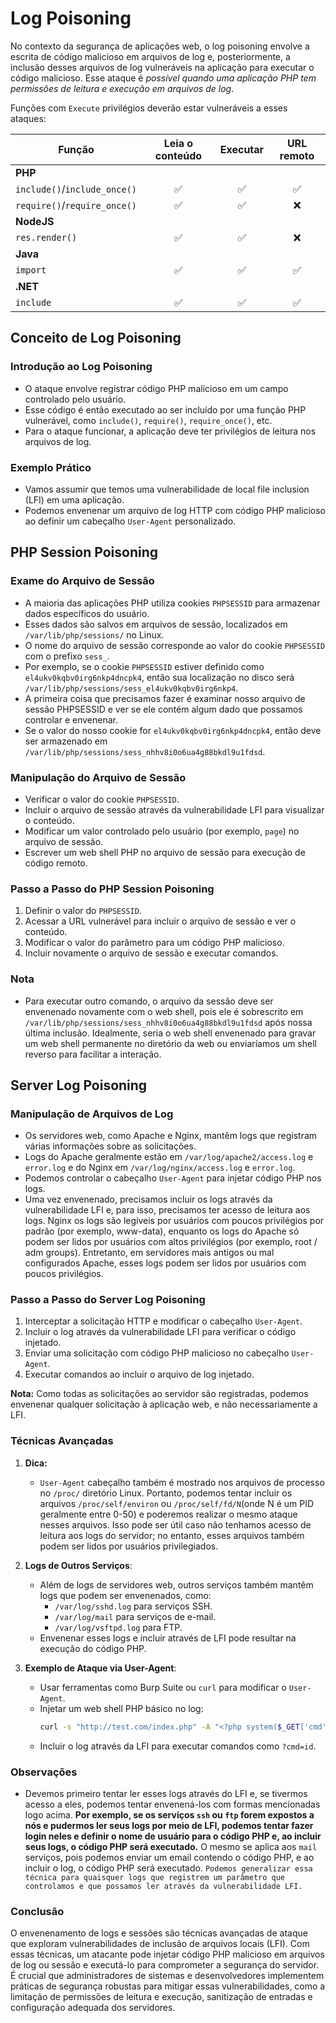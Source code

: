 # Log Poisoning

No contexto da segurança de aplicações web, o log poisoning envolve a escrita de código malicioso em arquivos de log e, posteriormente, a inclusão desses arquivos de log vulneráveis na aplicação para executar o código malicioso. Esse ataque é *possível quando uma aplicação PHP tem permissões de leitura e execução em arquivos de log*.

Funções com `Execute` privilégios deverão estar vulneráveis a esses ataques:

| **Função**               | **Leia o conteúdo** | **Executar** | **URL remoto** |
|--------------------------|:-------------------:|:------------:|:--------------:|
| **PHP**                  |                     |              |                |
| `include()`/`include_once()` |         ✅         |      ✅       |       ✅        |
| `require()`/`require_once()` |         ✅         |      ✅       |       ❌        |
| **NodeJS**               |                     |              |                |
| `res.render()`           |         ✅           |      ✅       |       ❌        |
| **Java**                 |                     |              |                |
| `import`                 |         ✅           |      ✅       |       ✅        |
| **.NET**                 |                     |              |                |
| `include`                |         ✅           |      ✅       |       ✅        |

## Conceito de Log Poisoning

### Introdução ao Log Poisoning
   - O ataque envolve registrar código PHP malicioso em um campo controlado pelo usuário.
   - Esse código é então executado ao ser incluído por uma função PHP vulnerável, como `include()`, `require()`, `require_once()`, etc.
   - Para o ataque funcionar, a aplicação deve ter privilégios de leitura nos arquivos de log.

### Exemplo Prático
   - Vamos assumir que temos uma vulnerabilidade de local file inclusion (LFI) em uma aplicação.
   - Podemos envenenar um arquivo de log HTTP com código PHP malicioso ao definir um cabeçalho `User-Agent` personalizado.

## PHP Session Poisoning

### Exame do Arquivo de Sessão
   - A maioria das aplicações PHP utiliza cookies `PHPSESSID` para armazenar dados específicos do usuário.
   - Esses dados são salvos em arquivos de sessão, localizados em `/var/lib/php/sessions/` no Linux.
   - O nome do arquivo de sessão corresponde ao valor do cookie `PHPSESSID` com o prefixo `sess_`.
   - Por exemplo, se o cookie `PHPSESSID` estiver definido como `el4ukv0kqbv0irg6nkp4dncpk4`, então sua localização no disco será `/var/lib/php/sessions/sess_el4ukv0kqbv0irg6nkp4`.
   - A primeira coisa que precisamos fazer é examinar nosso arquivo de sessão PHPSESSID e ver se ele contém algum dado que possamos controlar e envenenar.
   - Se o valor do nosso cookie for `el4ukv0kqbv0irg6nkp4dncpk4`, então deve ser armazenado em `/var/lib/php/sessions/sess_nhhv8i0o6ua4g88bkdl9u1fdsd`.

### Manipulação do Arquivo de Sessão
   - Verificar o valor do cookie `PHPSESSID`.
   - Incluir o arquivo de sessão através da vulnerabilidade LFI para visualizar o conteúdo.
   - Modificar um valor controlado pelo usuário (por exemplo, `page`) no arquivo de sessão.
   - Escrever um web shell PHP no arquivo de sessão para execução de código remoto.

### Passo a Passo do PHP Session Poisoning
   1. Definir o valor do `PHPSESSID`.
   2. Acessar a URL vulnerável para incluir o arquivo de sessão e ver o conteúdo.
   3. Modificar o valor do parâmetro para um código PHP malicioso.
   4. Incluir novamente o arquivo de sessão e executar comandos.

### Nota
- Para executar outro comando, o arquivo da sessão deve ser envenenado novamente com o web shell, pois ele é sobrescrito em `/var/lib/php/sessions/sess_nhhv8i0o6ua4g88bkdl9u1fdsd` após nossa última inclusão. Idealmente, seria o web shell envenenado para gravar um web shell permanente no diretório da web ou enviaríamos um shell reverso para facilitar a interação.

## Server Log Poisoning

### Manipulação de Arquivos de Log
   - Os servidores web, como Apache e Nginx, mantêm logs que registram várias informações sobre as solicitações.
   - Logs do Apache geralmente estão em `/var/log/apache2/access.log` e `error.log` e do Nginx em `/var/log/nginx/access.log` e `error.log`.
   - Podemos controlar o cabeçalho `User-Agent` para injetar código PHP nos logs.
   - Uma vez envenenado, precisamos incluir os logs através da vulnerabilidade LFI e, para isso, precisamos ter acesso de leitura aos logs. Nginx os logs são legíveis por usuários com poucos privilégios por padrão (por exemplo, www-data), enquanto os logs do Apache só podem ser lidos por usuários com altos privilégios (por exemplo, root / adm groups). Entretanto, em servidores mais antigos ou mal configurados Apache, esses logs podem ser lidos por usuários com poucos privilégios.

### Passo a Passo do Server Log Poisoning
   1. Interceptar a solicitação HTTP e modificar o cabeçalho `User-Agent`.
   2. Incluir o log através da vulnerabilidade LFI para verificar o código injetado.
   3. Enviar uma solicitação com código PHP malicioso no cabeçalho `User-Agent`.
   4. Executar comandos ao incluir  o arquivo de log injetado.   

**Nota:** Como todas as solicitações ao servidor são registradas, podemos envenenar qualquer solicitação à aplicação web, e não necessariamente a LFI.

### Técnicas Avançadas
1. **Dica:** 
   - `User-Agent` cabeçalho também é mostrado nos arquivos de processo no `/proc/` diretório Linux. Portanto, podemos tentar incluir os arquivos `/proc/self/environ` ou `/proc/self/fd/N`(onde N é um PID geralmente entre 0-50) e poderemos realizar o mesmo ataque nesses arquivos. Isso pode ser útil caso não tenhamos acesso de leitura aos logs do servidor; no entanto, esses arquivos também podem ser lidos por usuários privilegiados.

2. **Logs de Outros Serviços**:
   - Além de logs de servidores web, outros serviços também mantêm logs que podem ser envenenados, como:
     - `/var/log/sshd.log` para serviços SSH.
     - `/var/log/mail` para serviços de e-mail.
     - `/var/log/vsftpd.log` para FTP.
   - Envenenar esses logs e incluir através de LFI pode resultar na execução do código PHP.

3. **Exemplo de Ataque via User-Agent**:
   - Usar ferramentas como Burp Suite ou `curl` para modificar o `User-Agent`.
   - Injetar um web shell PHP básico no log:
     ```bash
     curl -s "http://test.com/index.php" -A "<?php system($_GET['cmd']); ?>"
     ```
   - Incluir o log através da LFI para executar comandos como `?cmd=id`.

### Observações
   - Devemos primeiro tentar ler esses logs através do LFI e, se tivermos acesso a eles, podemos tentar envenená-los com formas mencionadas logo acima. **Por exemplo, se os serviços `ssh` ou `ftp` forem expostos a nós e pudermos ler seus logs por meio de LFI, podemos tentar fazer login neles e definir o nome de usuário para o código PHP e, ao incluir seus logs, o código PHP será executado.** O mesmo se aplica aos `mail` serviços, pois podemos enviar um email contendo o código PHP, e ao incluir o log, o código PHP será executado. `Podemos generalizar essa técnica para quaisquer logs que registrem um parâmetro que controlamos e que possamos ler através da vulnerabilidade LFI.`

### Conclusão

O envenenamento de logs e sessões são técnicas avançadas de ataque que exploram vulnerabilidades de inclusão de arquivos locais (LFI). Com essas técnicas, um atacante pode injetar código PHP malicioso em arquivos de log ou sessão e executá-lo para comprometer a segurança do servidor. É crucial que administradores de sistemas e desenvolvedores implementem práticas de segurança robustas para mitigar essas vulnerabilidades, como a limitação de permissões de leitura e execução, sanitização de entradas e configuração adequada dos servidores.
